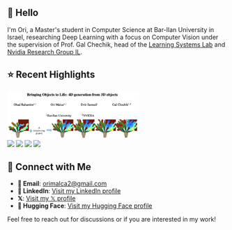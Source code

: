 ## 👋 Hello
I'm Ori, a Master's student in Computer Science at Bar-Ilan University in Israel, researching Deep Learning with a focus on Computer Vision under the supervision of Prof. Gal Chechik, head of the [Learning Systems Lab](https://chechiklab.biu.ac.il/) and [Nvidia Research Group IL](https://research.nvidia.com/labs/par/).

## ⭐ Recent Highlights
<div>
  <a href="https://arxiv.org/abs/2412.20422"><img src="images/2412.20422.png" alt="Descriptive text" width="60%" height="auto"></a>
  <br>
<!--   <a href="https://arxiv.org/abs/2412.20422"><img src="https://img.shields.io/badge/-arXiv-b31b1b?logo=arXiv&labelColor=grey" height="22.5"></a> -->
<!--   <a href="https://arxiv.org/abs/2412.20422"><img src="https://img.shields.io/badge/-2412.20422-b31b1b?logo=arXiv&labelColor=grey" height="22.5"></a> -->
  <a href="https://arxiv.org/abs/2412.20422"><img src="https://img.shields.io/badge/arXiv-2412.20422-b31b1b.svg?logo=arXiv" height="25"></a>
  <a href="https://3-to-4d.github.io/3-to-4d/"><img src="https://img.shields.io/badge/🌐%20Project-Page-green" height="25"></a>
<!--   <a href="https://3-to-4d.github.io/3-to-4d/"><img src="https://img.shields.io/badge/🌐-Project%20Page-%2300CED1" height="22.5"></a> -->
  <a href="https://github.com/ohad204/3to4D"><img src="https://img.shields.io/badge/-Code-blue?logo=github&labelColor=grey" height="25"></a>
<!--   previously it was <a href="https://github.com/ohad204/3to4D"><img src="https://img.shields.io/badge/Code-GitHub-blue.svg?logo=github" height="22.5"></a> -->
  <a href="https://huggingface.co/papers/2412.20422"><img src="https://img.shields.io/badge/🤗-HuggingFace-orange.svg" height="25"></a>
<!--   <a href="https://github.com/ohad204/3to4D/blob/main/LICENSE"><img src="https://img.shields.io/badge/License-Apache%202.0-yellow.svg" height="22.5"></a> -->
</div>
<!--- 
Previous was:
- Bringing Objects to Life: 4D generation from 3D objects &nbsp;[ [📑 arXiv](https://arxiv.org/abs/2412.20422) • [🌐 Project Page](https://3-to-4d.github.io/3-to-4d/) • [🤗 Hugging Face](https://huggingface.co/papers/2412.20422) • [💻 Code](https://github.com/ohad204/3to4D) ]
--->

## 💬 Connect with Me
- **📧 Email**: [orimalca2@gmail.com](mailto:orimalca2@gmail.com)
- **💼 LinkedIn**: [Visit my LinkedIn profile](https://www.linkedin.com/in/ori-malca/)
- **𝕏**: [Visit my 𝕏 profile](https://x.com/Orimalca)
- **🤗 Hugging Face**: [Visit my Hugging Face profile](https://huggingface.co/Orimalca)
<!--- **🌐 Personal Website: []() --->

Feel free to reach out for discussions or if you are interested in my work!

<!--- NOTES
1. posibile emoji's for "Connect with Me" part: [💬, 👥, 🌏, 🙋‍♂️, 😀, 🔗, 🖇️, 🔁, 🙌]
--->
